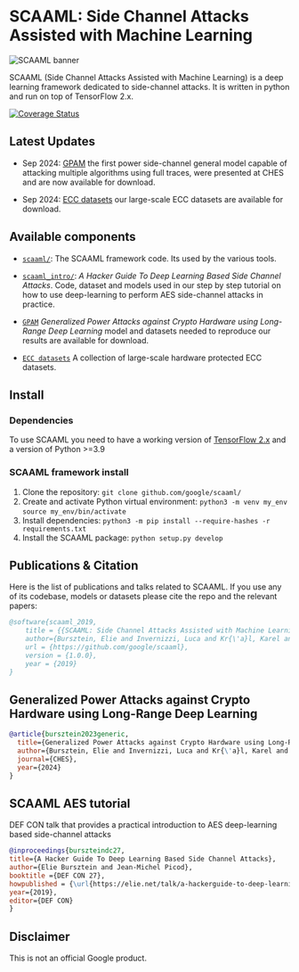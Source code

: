 # SCAAML: Side Channel Attacks Assisted with Machine Learning

![SCAAML banner](https://storage.googleapis.com/scaaml-public/visuals/scaaml-banner.png)

SCAAML (Side Channel Attacks Assisted with Machine Learning) is a deep learning
framework dedicated to side-channel attacks. It is written in python and run on
top of TensorFlow 2.x.

[![Coverage Status](https://coveralls.io/repos/github/google/scaaml/badge.svg?branch=main)](https://coveralls.io/github/google/scaaml?branch=main)

## Latest Updates

-   Sep 2024: [GPAM](https://github.com/google/scaaml/tree/main/papers/2024/GPAM)
    the first power side-channel general model capable of attacking multiple
    algorithms using full traces, were presented at CHES and are now available for
    download.

-   Sep 2024: [ECC datasets](https://github.com/google/scaaml/tree/main/papers/datasets/ECC/GPAM)
    our large-scale ECC datasets are available for download.

## Available components

-   [`scaaml/`](https://github.com/google/scaaml/tree/master/scaaml/): The
    SCAAML framework code. Its used by the various tools.

-   [`scaaml_intro/`](https://github.com/google/scaaml/tree/master/scaaml_intro):
    *A Hacker Guide To Deep Learning Based Side Channel Attacks*.  Code, dataset
    and models used in our step by step tutorial on how to use deep-learning to
    perform AES side-channel attacks in practice.

-   [`GPAM`](https://github.com/google/scaaml/tree/main/papers/2024/GPAM) *Generalized Power Attacks against Crypto Hardware using Long-Range Deep Learning* model and datasets
    needed to reproduce our results are available for download.

-   [`ECC datasets`](https://github.com/google/scaaml/tree/main/papers/datasets/ECC/GPAM) A collection of large-scale hardware protected ECC datasets.

## Install

### Dependencies

To use SCAAML you need to have a working version of [TensorFlow
2.x](https://www.tensorflow.org/install) and a version of Python >=3.9

### SCAAML framework install

1.  Clone the repository: `git clone github.com/google/scaaml/`
2.  Create and activate Python virtual environment:
       `python3 -m venv my_env`
       `source my_env/bin/activate`
3.  Install dependencies: `python3 -m pip install --require-hashes -r
    requirements.txt`
4.  Install the SCAAML package: `python setup.py develop`

## Publications & Citation

Here is the list of publications and talks related to SCAAML. If you use any of
its codebase, models or datasets please cite the repo and the relevant papers:

```bibtex
@software{scaaml_2019,
    title = {{SCAAML: Side Channel Attacks Assisted with Machine Learning}},
    author={Bursztein, Elie and Invernizzi, Luca and Kr{\'a}l, Karel and Picod, Jean-Michel},
    url = {https://github.com/google/scaaml},
    version = {1.0.0},
    year = {2019}
}
```

## Generalized Power Attacks against Crypto Hardware using Long-Range Deep Learning

```bibtex
@article{bursztein2023generic,
  title={Generalized Power Attacks against Crypto Hardware using Long-Range Deep Learning},
  author={Bursztein, Elie and Invernizzi, Luca and Kr{\'a}l, Karel and Moghimi, Daniel and Picod, Jean-Michel and Zhang, Marina},
  journal={CHES},
  year={2024}
}
```

## SCAAML AES tutorial

DEF CON talk that provides a practical introduction to AES deep-learning based
side-channel attacks

```bibtex
@inproceedings{burszteindc27,
title={A Hacker Guide To Deep Learning Based Side Channel Attacks},
author={Elie Bursztein and Jean-Michel Picod},
booktitle ={DEF CON 27},
howpublished = {\url{https://elie.net/talk/a-hackerguide-to-deep-learning-based-side-channel-attacks/}}
year={2019},
editor={DEF CON}
}
```

## Disclaimer

This is not an official Google product.
